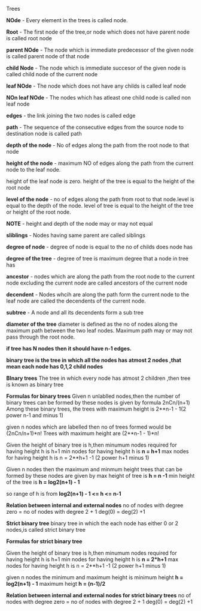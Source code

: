 Trees

**NOde** - Every element in the trees is called node.

**Root** - The first node of the tree,or node which does not have parent node is called root node

**parent NOde** - The node which is immediate predecessor of the given node is called parent node of that node

**child Node** - The node which is immediate succesor of the given node is called child node of the current node

**leaf NOde** - The node which does not have any childs is called leaf node

**NOn leaf NOde** - The nodes which has atleast one child node is called non leaf node

**edges** - the link joining the two nodes is called edge

**path** - The sequence of the consecutive edges from the source node to destination node is called path

**depth of the node** - No of edges along the path from the root node to that node

**height of the node** - maximum NO of edges along the path from the current node to the leaf node.

height of the leaf node is zero. height of the tree is equal to the height of the root node

**level of the node** - no of edges along the path from root to that node.level is equal to the depth of the node.
level of tree is equal to the height of the tree or height of the root node.

**NOTE** - height and depth of the node may or may not equal

**sliblings** - Nodes having same parent are called siblings

**degree of node** - degree of node is equal to the no of childs does node has

**degree of the tree** - degree of tree is maximum degree that a node in tree has

**ancestor** - nodes which are along the path from the root node to the current node excluding the current node are called ancestors of the current node

**decendent** - Nodes whcih are along the path form the current node to the leaf node are called the decendents of the current node.

**subtree** - A node and all its decendents form a sub tree

**diameter of the tree** diameter is defined as the no of nodes along the maximum path between the two leaf nodes. Maximum path may or may not pass through the root node.

**if tree has N nodes then it should have n-1 edges.**

**binary tree is the tree in which all the nodes has atmost 2 nodes ,that mean each node has 0,1,2 child nodes**

**BInary trees**
The tree in which every node has atmost 2 children ,then tree is known as binary tree

**Formulas for binary trees**
Given n unlablled nodes,then the number of binary trees can be formed by these nodes is given by formula 
 2nCn/(n+1) 
Among these binary trees, the trees with maximum height is 2**n-1 - 1(2 power n-1 and minus 1)

given n nodes which are labelled then no of trees formed would be (2nCn/n+1)*n!
Trees with maximum height are (2**n-1 - 1)*n! 

Given the height of binary tree is h,then minumum nodes required for having height h is h+1
  min nodes for having height h is **n = h+1**
  max nodes for having height h is  n = 2**h+1 -1 (2 power h+1 minus 1) 

Given n nodes then the maximum and minmum height trees that can be formed by these nodes are given by
  max height of tree is **h = n -1** 
  min height of the tree is **h = log2(n+1) - 1**

  so range of h is from   **log2(n+1) - 1 <= h <= n-1**

**Relation between internal and external nodes**
  no of nodes with degree zero = no of nodes with degree 2 + 1
  deg(0) = deg(2) +1

**Strict binary tree**
binary tree in which the each node has either 0 or 2 nodes,is called strict binary tree

**Formulas for strict binary tree** 

Given the height of binary tree is h,then minumum nodes required for having height h is h+1
  min nodes for having height h is **n = 2*h+1**
  max nodes for having height h is  n = 2**h+1 -1 (2 power h+1 minus 1) 

given n nodes the minimum and maximum height is 
  minimum height **h = log2(n+1) - 1**
  maximum heigt **h = (n-1)/2**

**Relation between internal and external nodes for strict binary trees**
  no of nodes with degree zero = no of nodes with degree 2 + 1
  deg(0) = deg(2) +1 